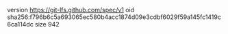 version https://git-lfs.github.com/spec/v1
oid sha256:f796b6c5a693065ec580b4acc1874d09e3cdbf6029f59a145fc1419c6ca114dc
size 942

